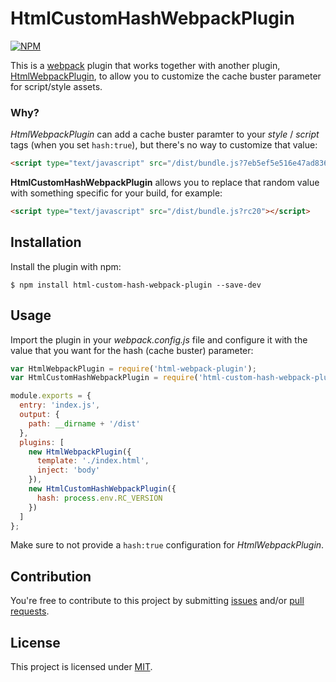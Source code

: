 # HtmlCustomHashWebpackPlugin

[![NPM](https://nodei.co/npm/html-custom-hash-webpack-plugin.png?downloads=true&downloadRank=true&stars=true)](https://nodei.co/npm/html-custom-hash-webpack-plugin)

This is a [webpack](http://webpack.github.io/) plugin that works together with another plugin,
[HtmlWebpackPlugin](https://github.com/jantimon/html-webpack-plugin), 
to allow you to customize the cache buster parameter for script/style assets.

### Why?

_HtmlWebpackPlugin_ can add a cache buster paramter to your _style_ / _script_ tags (when you set `hash:true`),
but there's no way to customize that value:

```html
<script type="text/javascript" src="/dist/bundle.js?7eb5ef5e516e47ad8364"></script>
```

__HtmlCustomHashWebpackPlugin__ allows you to replace that random value with something specific for your build, for example:
```html
<script type="text/javascript" src="/dist/bundle.js?rc20"></script>
```

## Installation
Install the plugin with npm:
```shell
$ npm install html-custom-hash-webpack-plugin --save-dev
```

## Usage

Import the plugin in your _webpack.config.js_ file 
and configure it with the value that you want for the hash (cache buster) parameter:

```js
var HtmlWebpackPlugin = require('html-webpack-plugin');
var HtmlCustomHashWebpackPlugin = require('html-custom-hash-webpack-plugin');

module.exports = {
  entry: 'index.js',
  output: {
    path: __dirname + '/dist'
  },
  plugins: [
    new HtmlWebpackPlugin({
      template: './index.html',
      inject: 'body'
    }),
    new HtmlCustomHashWebpackPlugin({
      hash: process.env.RC_VERSION
    })
  ]
};
```

Make sure to not provide a `hash:true` configuration for _HtmlWebpackPlugin_.

## Contribution

You're free to contribute to this project by submitting 
[issues](https://github.com/frontweb/html-custom-hash-webpack-plugin/issues) 
and/or [pull requests](https://github.com/frontweb/html-custom-hash-webpack-plugin/pulls).

##  License

This project is licensed under [MIT](https://github.com/frontweb/html-custom-hash-webpack-plugin/blob/master/LICENSE).
